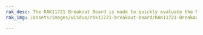 ```yaml
---
rak_desc: The RAK11721 Breakout Board is made to quickly evaluate the RAK11720 stamp module. The form factor of the board allows access to most GPIOs.
rak_img: /assets/images/wisduo/rak11721-breakout-board/RAK11721-Breakout.png

---
```


<rk-redirect to="/Product-Categories/WisDuo/RAK117201-Breakout-Board/Overview/" />